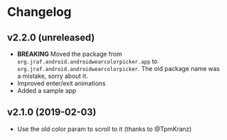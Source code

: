 # Changelog
## v2.2.0 (unreleased)
- **BREAKING** Moved the package from `org.jraf.android.androidwearcolorpicker.app` to `org.jraf.android.androidwearcolorpicker`.
The old package name was a mistake, sorry about it. 
- Improved enter/exit animations
- Added a sample app

## v2.1.0 (2019-02-03)
- Use the old color param to scroll to it (thanks to @TpmKranz)
